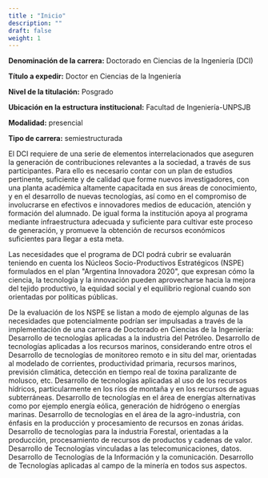 ```yaml
---
title : "Inicio"
description: ""
draft: false
weight: 1
---
```




**Denominación de la carrera:** Doctorado en Ciencias de la Ingeniería (DCI)

**Título a expedir:** Doctor en Ciencias de la Ingeniería

**Nivel de la titulación:** Posgrado

**Ubicación en la estructura institucional:** Facultad de Ingeniería-UNPSJB

**Modalidad:** presencial

**Tipo de carrera:** semiestructurada

El DCI requiere de una serie de elementos interrelacionados que aseguren la generación de contribuciones relevantes a la sociedad, a través de sus participantes. Para ello es necesario contar con un plan de estudios pertinente, suficiente y de calidad que forme nuevos investigadores, con una planta académica altamente capacitada en sus áreas de conocimiento, y en el desarrollo de nuevas tecnologías, así como en el compromiso de involucrarse en efectivos e innovadores medios de educación, atención y formación del alumnado. De igual forma la institución apoya al programa mediante infraestructura adecuada y suficiente para cultivar este proceso de generación, y promueve la obtención de recursos económicos suficientes para llegar a esta meta.

Las necesidades que el programa de DCI podrá cubrir se evaluarán teniendo en cuenta los Núcleos Socio-Productivos Estratégicos (NSPE) formulados en el plan "Argentina Innovadora 2020", que expresan cómo la ciencia, la tecnología y la innovación pueden aprovecharse hacia la mejora del tejido productivo, la equidad social y el equilibrio regional cuando son orientadas por políticas públicas.

De la evaluación de los NSPE se listan a modo de ejemplo algunas de las necesidades que potencialmente podrían ser impulsadas a través de la implementación de una carrera de Doctorado en Ciencias de la Ingeniería:
Desarrollo de tecnologías aplicadas a la industria del Petróleo.
Desarrollo de tecnologías aplicadas a los recursos marinos, considerando entre otros el Desarrollo de tecnologías de monitoreo remoto e in situ del mar, orientadas al modelado de corrientes, productividad primaria, recursos marinos, previsión climática, detección en tiempo real de toxina paralizante de molusco, etc.
Desarrollo de tecnologías aplicadas al uso de los recursos hídricos, particularmente en los ríos de montaña y en los recursos de aguas subterráneas.
Desarrollo de tecnologías en el área de energías alternativas como por ejemplo energía eólica, generación de hidrógeno o energías marinas.
Desarrollo de tecnologías en el área de la agro-industria, con énfasis en la producción y procesamiento de recursos en zonas áridas.
Desarrollo de tecnologías para la industria Forestal, orientadas a la producción, procesamiento de recursos de productos y cadenas de valor.
Desarrollo de Tecnologías vinculadas a las telecomunicaciones, datos.
Desarrollo de Tecnologías de la Información y la comunicación.
Desarrollo de Tecnologías aplicadas al campo de la minería en todos sus aspectos.

<!--stackedit_data:
eyJoaXN0b3J5IjpbMTAxMzQ5OTEwN119
-->